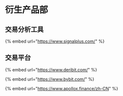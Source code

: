 # 衍生产品部

## 交易分析工具

{% embed url="https://www.signalplus.com/" %}

## 交易平台

{% embed url="https://www.deribit.com/" %}

{% embed url="https://www.bybit.com/" %}

{% embed url="https://www.apollox.finance/zh-CN" %}
